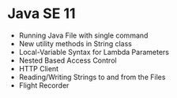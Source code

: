 # Java SE 11
* Running Java File with single command
* New utility methods in String class
* Local-Variable Syntax for Lambda Parameters
* Nested Based Access Control
* HTTP Client
* Reading/Writing Strings to and from the Files
* Flight Recorder
